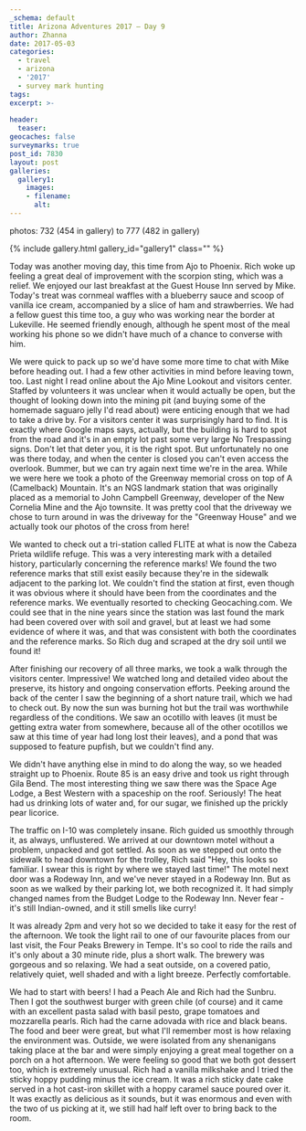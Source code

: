 ```yaml
---
_schema: default
title: Arizona Adventures 2017 – Day 9
author: Zhanna
date: 2017-05-03
categories:
  - travel
  - arizona
  - '2017'
  - survey mark hunting
tags:
excerpt: >-
  
header:
  teaser:
geocaches: false
surveymarks: true
post_id: 7830
layout: post
galleries:
  gallery1:
    images:
    - filename: 
      alt: 
---
```


photos: 732 (454 in gallery) to 777 (482 in gallery)

{% include gallery.html gallery_id="gallery1" class="" %}

Today was another moving day, this time from Ajo to Phoenix. Rich woke up feeling a great deal of improvement with the scorpion sting, which was a relief. We enjoyed our last breakfast at the Guest House Inn served by Mike. Today's treat was cornmeal waffles with a blueberry sauce and scoop of vanilla ice cream, accompanied by a slice of ham and strawberries. We had a fellow guest this time too, a guy who was working near the border at Lukeville. He seemed friendly enough, although he spent most of the meal working his phone so we didn't have much of a chance to converse with him.

We were quick to pack up so we'd have some more time to chat with Mike before heading out. I had a few other activities in mind before leaving town, too. Last night I read online about the Ajo Mine Lookout and visitors center. Staffed by volunteers it was unclear when it would actually be open, but the thought of looking down into the mining pit (and buying some of the homemade saguaro jelly I'd read about) were enticing enough that we had to take a drive by. For a visitors center it was surprisingly hard to find. It is exactly where Google maps says, actually, but the building is hard to spot from the road and it's in an empty lot past some very large No Trespassing signs. Don't let that deter you, it is the right spot. But unfortunately no one was there today, and when the center is closed you can't even access the overlook. Bummer, but we can try again next time we're in the area. While we were here we took a photo of the Greenway memorial cross on top of A (Camelback) Mountain. It's an NGS landmark station that was originally placed as a memorial to John Campbell Greenway, developer of the New Cornelia Mine and the Ajo townsite. It was pretty cool that the driveway we chose to turn around in was the driveway for the "Greenway House" and we actually took our photos of the cross from here!

We wanted to check out a tri-station called FLITE at what is now  the Cabeza Prieta wildlife refuge. This was a very interesting mark with a detailed history, particularly concerning the reference marks! We found the two reference marks that still exist easily because they're in the sidewalk adjacent to the parking lot. We couldn't find the station at first, even though it was obvious where it should have been from the coordinates and the reference marks. We eventually resorted to checking Geocaching.com. We could see that in the nine years since the station was last found the mark had been covered over with soil and gravel, but at least we had some evidence of where it was, and that was consistent with both the coordinates and the reference marks. So Rich dug and scraped at the dry soil until we found it! 

After finishing our recovery of all three marks, we took a walk through the visitors center. Impressive! We watched long and detailed video about the preserve, its history and ongoing conservation efforts. Peeking around the back of the center I saw the beginning of a short nature trail, which we had to check out. By now the sun was burning hot but the trail was worthwhile regardless of the conditions. We saw an ocotillo with leaves (it must be getting extra water from somewhere, because all of the other ocotillos we saw at this time of year had long lost their leaves), and a pond that was supposed to feature pupfish, but we couldn't find any.

We didn't have anything else in mind to do along the way, so we headed straight up to Phoenix. Route 85 is an easy drive and took us right through Gila Bend. The most interesting thing we saw there was the Space Age Lodge, a Best Western with a spaceship on the roof. Seriously! The heat had us drinking lots of water and, for our sugar, we finished up the prickly pear licorice. 

The traffic on I-10 was completely insane. Rich guided us smoothly through it, as always, unflustered. We arrived at our downtown motel without a problem, unpacked and got settled. As soon as we stepped out onto the sidewalk to head downtown for the trolley, Rich said "Hey, this looks so familiar. I swear this is right by where we stayed last time!" The motel next door was a Rodeway Inn, and we've never stayed in a Rodeway Inn. But as soon as we walked by their parking lot, we both recognized it. It had simply changed names from the Budget Lodge to the Rodeway Inn. Never fear - it's still Indian-owned, and it still smells like curry! 

It was already 2pm and very hot so we decided to take it easy for the rest of the afternoon. We took the light rail to one of our favourite places from our last visit, the Four Peaks Brewery in Tempe. It's so cool to ride the rails and it's only about a 30 minute ride, plus a short walk. The brewery was gorgeous and so relaxing. We had a seat outside, on a covered patio, relatively quiet, well shaded and with a light breeze. Perfectly comfortable. 

We had to start with beers! I had a Peach Ale and Rich had the Sunbru. Then I got the southwest burger with green chile (of course) and it came with an excellent pasta salad with basil pesto, grape tomatoes and mozzarella pearls. Rich had the carne adovada with rice and black beans. The food and beer were great, but what I'll remember most is how relaxing the environment was. Outside, we were isolated from any shenanigans taking place at the bar and were simply enjoying a great meal together on a porch on a hot afternoon. We were feeling so good that we both got dessert too, which is extremely unusual. Rich had a vanilla milkshake and I tried the sticky hoppy pudding minus the ice cream. It was a rich sticky date cake served in a hot cast-iron skillet with a hoppy caramel sauce poured over it. It was exactly as delicious as it sounds, but it was enormous and even with the two of us picking at it, we still had half left over to bring back to the room. 

